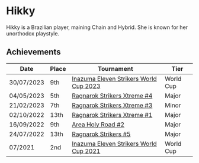# Hikky

Hikky is a Brazilian player, maining Chain and Hybrid. 
She is known for her unorthodox playstyle. 

## Achievements
|Date|Place|Tournament|Tier|
|-|-|-|-|
| 30/07/2023 | 9th | [Inazuma Eleven Strikers World Cup 2023](/inapedia/tournaments/worldcup23.md) | World Cup |
| 04/05/2023 | 5th | [Ragnarok Strikers Xtreme #4](/inapedia/tournaments/ragna/ragnax4.md) | Major |
| 21/02/2023 | 7th | [Ragnarok Strikers Xtreme #3](/inapedia/tournaments/ragna/ragnax3.md) | Minor |
| 02/10/2022 | 13th | [Ragnarok Strikers Xtreme #1](/inapedia/tournaments/ragna/ragnax1.md) | Major |
| 16/09/2022 | 9th | [Area Holy Road #2](/inapedia/tournaments/misc/holyroad2.md) | Major |
| 24/07/2022 | 13th | [Ragnarok Strikers #5](/inapedia/tournaments/ragna/ragna5.md) | Major |
| 07/2021 | 2nd | [Inazuma Eleven Strikers World Cup 2021](/inapedia/tournaments/worldcup21.md) | World Cup |
